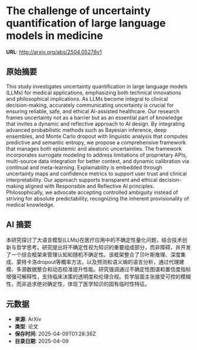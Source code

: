 # The challenge of uncertainty quantification of large language models in medicine

**URL**: http://arxiv.org/abs/2504.05278v1

## 原始摘要

This study investigates uncertainty quantification in large language models
(LLMs) for medical applications, emphasizing both technical innovations and
philosophical implications. As LLMs become integral to clinical
decision-making, accurately communicating uncertainty is crucial for ensuring
reliable, safe, and ethical AI-assisted healthcare. Our research frames
uncertainty not as a barrier but as an essential part of knowledge that invites
a dynamic and reflective approach to AI design. By integrating advanced
probabilistic methods such as Bayesian inference, deep ensembles, and Monte
Carlo dropout with linguistic analysis that computes predictive and semantic
entropy, we propose a comprehensive framework that manages both epistemic and
aleatoric uncertainties. The framework incorporates surrogate modeling to
address limitations of proprietary APIs, multi-source data integration for
better context, and dynamic calibration via continual and meta-learning.
Explainability is embedded through uncertainty maps and confidence metrics to
support user trust and clinical interpretability. Our approach supports
transparent and ethical decision-making aligned with Responsible and Reflective
AI principles. Philosophically, we advocate accepting controlled ambiguity
instead of striving for absolute predictability, recognizing the inherent
provisionality of medical knowledge.


## AI 摘要

本研究探讨了大语言模型(LLMs)在医疗应用中的不确定性量化问题，结合技术创新与哲学思考。研究提出将不确定性视为知识的重要组成部分，而非障碍，并开发了一个综合框架来管理认知和随机不确定性。该框架整合了贝叶斯推理、深度集成、蒙特卡洛dropout等概率方法，以及预测和语义熵的语言分析，通过代理建模、多源数据整合和动态校准提升性能。研究强调通过不确定性图谱和置信度指标增强可解释性，支持临床决策的透明度和伦理合规。哲学层面主张接受可控的模糊性，而非追求绝对确定性，体现了医学知识的固有临时性特征。

## 元数据

- **来源**: ArXiv
- **类型**: 论文
- **保存时间**: 2025-04-09T01:28:36Z
- **目录日期**: 2025-04-09
